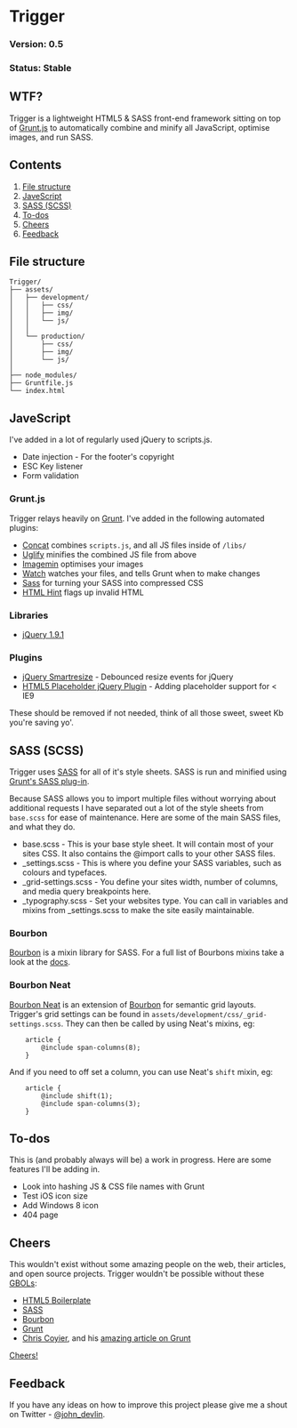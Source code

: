 Trigger
=======

### Version: 0.5
### Status: Stable



WTF?
---

Trigger is a lightweight HTML5 & SASS front-end framework sitting on top of [Grunt.js](http://gruntjs.com/) to automatically combine and minify all JavaScript, optimise images, and run SASS.



Contents
--------

1. [File structure](#structure)
2. [JaveScript](#javescript)
3. [SASS (SCSS)](#sass)
4. [To-dos](#todos)
5. [Cheers](#cheers)
6. [Feedback](#feedback)



<a name='structure'>File structure</a>
---------------------------------

```
Trigger/
├── assets/
│   ├── development/
│   │	├── css/
│	│	├── img/
│	│	└── js/
│	│	
│   └── production/
│   	├── css/
│		├── img/
│		└── js/
│
├── node_modules/
├── Gruntfile.js
└── index.html
```



<a name='javescript'>JaveScript</a>
-----------------------------------

I've added in a lot of regularly used jQuery to scripts.js. 

* Date injection - For the footer's copyright
* ESC Key listener
* Form validation


### Grunt.js

Trigger relays heavily on [Grunt](http://gruntjs.com/). I've added in the following automated plugins:

* [Concat](https://github.com/gruntjs/grunt-contrib-concat) combines `scripts.js`, and all JS files inside of `/libs/`
* [Uglify](https://github.com/gruntjs/grunt-contrib-uglify) minifies the combined JS file from above
* [Imagemin](https://github.com/gruntjs/grunt-contrib-imagemin) optimises your images
* [Watch](https://github.com/gruntjs/grunt-contrib-watch) watches your files, and tells Grunt when to make changes
* [Sass](https://github.com/gruntjs/grunt-contrib-sass) for turning your SASS into compressed CSS
* [HTML Hint](https://github.com/yaniswang/grunt-htmlhint) flags up invalid HTML 


### Libraries

* [jQuery 1.9.1](http://jquery.com/)


### Plugins

* [jQuery Smartresize](https://github.com/louisremi/jquery-smartresize) - Debounced resize events for jQuery
* [HTML5 Placeholder jQuery Plugin](https://github.com/mathiasbynens/jquery-placeholder) - Adding placeholder support for < IE9

These should be removed if not needed, think of all those sweet, sweet Kb you're saving yo'.



<a name='sass'>SASS (SCSS)</a>
------------------------------

Trigger uses [SASS](http://sass-lang.com/) for all of it's style sheets. SASS is run and minified using [Grunt's SASS plug-in](https://github.com/gruntjs/grunt-contrib-sass). 

Because SASS allows you to import multiple files without worrying about additional requests I have separated out a lot of the style sheets from `base.scss` for ease of maintenance. Here are some of the main SASS files, and what they do. 

* base.scss - This is your base style sheet. It will contain most of your sites CSS. It also contains the @import calls to your other SASS files. 
* _settings.scss - This is where you define your SASS variables, such as colours and typefaces.
* _grid-settings.scss - You define your sites width, number of columns, and media query breakpoints here. 
* _typography.scss - Set your websites type. You can call in variables and mixins from _settings.scss to make the site easily maintainable. 


### Bourbon

[Bourbon](http://bourbon.io/) is a mixin library for SASS. For a full list of Bourbons mixins take a look at the [docs](http://bourbon.io/docs/).


### Bourbon Neat

[Bourbon Neat](http://neat.bourbon.io/) is an extension of [Bourbon](http://bourbon.io/) for semantic grid layouts. Trigger's grid settings can be found in `assets/development/css/_grid-settings.scss`. They can then be called by using Neat's mixins, eg:

```
	article {
		@include span-columns(8);
	}
```

And if you need to off set a column, you can use Neat's `shift` mixin, eg: 

```
	article {
		@include shift(1);
		@include span-columns(3);
	}
```



<a name='todos'>To-dos</a>
--------------------------

This is (and probably always will be) a work in progress. Here are some features I'll be adding in.

* Look into hashing JS & CSS file names with Grunt
* Test iOS icon size
* Add Windows 8 icon
* 404 page



<a name='cheers'>Cheers</a>
---------------------------

This wouldn't exist without some amazing people on the web, their articles, and open source projects. Trigger wouldn't be possible without these [GBOLs](http://www.urbandictionary.com/define.php?term=gbol):

* [HTML5 Boilerplate](http://html5boilerplate.com/)
* [SASS](http://sass-lang.com/)
* [Bourbon](http://bourbon.io/)
* [Grunt](http://gruntjs.com/)
* [Chris Coyier](https://twitter.com/chriscoyier), and his [amazing article on Grunt](http://24ways.org/2013/grunt-is-not-weird-and-hard/)

[Cheers!](https://dl.dropboxusercontent.com/u/5265846/GIFs/cheers.gif)



<a name='feedback'>Feedback</a>
-------------------------------

If you have any ideas on how to improve this project please give me a shout on Twitter - [@john_devlin](https://twitter.com/john_devlin).



